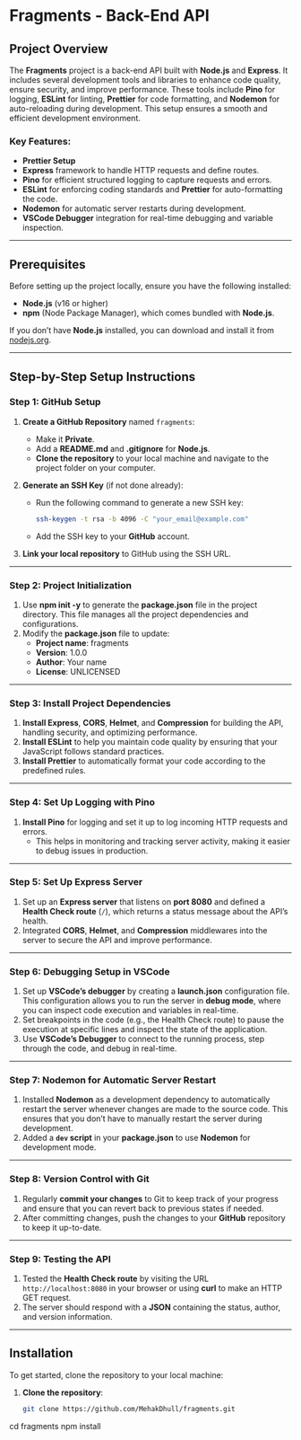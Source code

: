 # **Fragments - Back-End API**

## **Project Overview**

The **Fragments** project is a back-end API built with **Node.js** and **Express**. It includes several development tools and libraries to enhance code quality, ensure security, and improve performance. These tools include **Pino** for logging, **ESLint** for linting, **Prettier** for code formatting, and **Nodemon** for auto-reloading during development. This setup ensures a smooth and efficient development environment.

### **Key Features:**
- **Prettier Setup**
- **Express** framework to handle HTTP requests and define routes.
- **Pino** for efficient structured logging to capture requests and errors.
- **ESLint** for enforcing coding standards and **Prettier** for auto-formatting the code.
- **Nodemon** for automatic server restarts during development.
- **VSCode Debugger** integration for real-time debugging and variable inspection.

---

## **Prerequisites**

Before setting up the project locally, ensure you have the following installed:

- **Node.js** (v16 or higher)
- **npm** (Node Package Manager), which comes bundled with **Node.js**.

If you don’t have **Node.js** installed, you can download and install it from [nodejs.org](https://nodejs.org/).

---

## **Step-by-Step Setup Instructions**

### **Step 1: GitHub Setup**

1. **Create a GitHub Repository** named `fragments`:
   - Make it **Private**.
   - Add a **README.md** and **.gitignore** for **Node.js**.
   - **Clone the repository** to your local machine and navigate to the project folder on your computer.

2. **Generate an SSH Key** (if not done already):
   - Run the following command to generate a new SSH key:
     ```bash
     ssh-keygen -t rsa -b 4096 -C "your_email@example.com"
     ```
   - Add the SSH key to your **GitHub** account.

3. **Link your local repository** to GitHub using the SSH URL.

---

### **Step 2: Project Initialization**

1. Use **npm init -y** to generate the **package.json** file in the project directory. This file manages all the project dependencies and configurations.
2. Modify the **package.json** file to update:
   - **Project name**: fragments
   - **Version**: 1.0.0
   - **Author**: Your name
   - **License**: UNLICENSED

---

### **Step 3: Install Project Dependencies**

1. **Install Express**, **CORS**, **Helmet**, and **Compression** for building the API, handling security, and optimizing performance.
2. **Install ESLint** to help you maintain code quality by ensuring that your JavaScript follows standard practices.
3. **Install Prettier** to automatically format your code according to the predefined rules.

---

### **Step 4: Set Up Logging with Pino**

1. **Install Pino** for logging and set it up to log incoming HTTP requests and errors.
   - This helps in monitoring and tracking server activity, making it easier to debug issues in production.

---

### **Step 5: Set Up Express Server**

1. Set up an **Express server** that listens on **port 8080** and defined a **Health Check route** (`/`), which returns a status message about the API’s health.
2. Integrated **CORS**, **Helmet**, and **Compression** middlewares into the server to secure the API and improve performance.

---

### **Step 6: Debugging Setup in VSCode**

1. Set up **VSCode’s debugger** by creating a **launch.json** configuration file. This configuration allows you to run the server in **debug mode**, where you can inspect code execution and variables in real-time.
2. Set breakpoints in the code (e.g., the Health Check route) to pause the execution at specific lines and inspect the state of the application.
3. Use **VSCode’s Debugger** to connect to the running process, step through the code, and debug in real-time.

---

### **Step 7: Nodemon for Automatic Server Restart**

1. Installed **Nodemon** as a development dependency to automatically restart the server whenever changes are made to the source code. This ensures that you don’t have to manually restart the server during development.
2. Added a **`dev` script** in your **package.json** to use **Nodemon** for development mode.

---

### **Step 8: Version Control with Git**

1. Regularly **commit your changes** to Git to keep track of your progress and ensure that you can revert back to previous states if needed.
2. After committing changes, push the changes to your **GitHub** repository to keep it up-to-date.

---

### **Step 9: Testing the API**

1. Tested the **Health Check route** by visiting the URL `http://localhost:8080` in your browser or using **curl** to make an HTTP GET request.
2. The server should respond with a **JSON** containing the status, author, and version information.

---

## **Installation**

To get started, clone the repository to your local machine:

1. **Clone the repository**:
   ```bash
   git clone https://github.com/MehakDhull/fragments.git
  cd fragments 
  npm install
